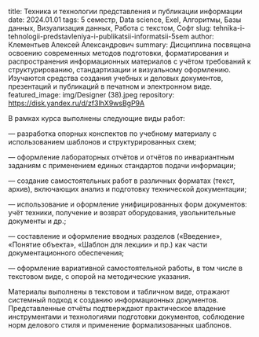 title: Техника и технологии представления и публикации информации
date: 2024.01.01
tags: 5 семестр, Data science, Exel, Алгоритмы, Базы данных, Визуализация данных, Работа с текстом, Софт
slug: tehnika-i-tehnologii-predstavleniya-i-publikatsii-informatsii-5sem
author: Клементьев Алексей Александрович
summary: Дисциплина посвящена освоению современных методов подготовки, форматирования и распространения информационных материалов с учётом требований к структурированию, стандартизации и визуальному оформлению. Изучаются средства создания учебных и деловых документов, презентаций и публикаций в печатном и электронном виде.
featured_image: img/Designer (38).jpeg
repository: https://disk.yandex.ru/d/zf3lhX9wsBgP9A

В рамках курса выполнены следующие виды работ:
— разработка опорных конспектов по учебному материалу с использованием шаблонов и структурированных схем;
— оформление лабораторных отчётов и отчётов по инвариантным заданиям с применением единых стандартов подачи информации;
— создание самостоятельных работ в различных форматах (текст, архив), включающих анализ и подготовку технической документации;
— использование и оформление унифицированных форм документов: учёт техники, получение и возврат оборудования, увольнительные документы и др.;
— составление и оформление вводных разделов («Введение», «Понятие объекта», «Шаблон для лекции» и пр.) как части документационного обеспечения;
— оформление вариативной самостоятельной работы, в том числе в текстовом виде, с опорой на методические указания.
Материалы выполнены в текстовом и табличном виде, отражают системный подход к созданию информационных документов. Представленные отчёты подтверждают практическое владение инструментами и технологиями подготовки документов, соблюдение норм делового стиля и применение формализованных шаблонов.

